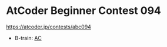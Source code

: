 # AtCoder Beginner Contest 094

https://atcoder.jp/contests/abc094

- B-train: [AC](https://atcoder.jp/contests/abc094/submissions/35037752)
